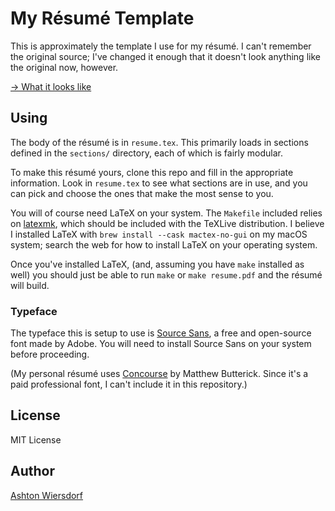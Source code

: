 My Résumé Template
==================

This is approximately the template I use for my résumé. I can't remember the original source; I've changed it enough that it doesn't look anything like the original now, however.

[→ What it looks like](./example_resume.pdf)

Using
-----

The body of the résumé is in `resume.tex`. This primarily loads in sections defined in the `sections/` directory, each of which is fairly modular.

To make this résumé yours, clone this repo and fill in the appropriate information. Look in `resume.tex` to see what sections are in use, and you can pick and choose the ones that make the most sense to you.

You will of course need LaTeX on your system. The `Makefile` included relies on [latexmk](https://www.cantab.net/users/johncollins/latexmk/), which should be included with the TeXLive distribution. I believe I installed LaTeX with `brew install --cask mactex-no-gui` on my macOS system; search the web for how to install LaTeX on your operating system.

Once you've installed LaTeX, (and, assuming you have `make` installed as well) you should just be able to run `make` or `make resume.pdf` and the résumé will build.

### Typeface

The typeface this is setup to use is [Source Sans](https://github.com/adobe-fonts/source-sans), a free and open-source font made by Adobe. You will need to install Source Sans on your system before proceeding.

(My personal résumé uses [Concourse](https://mbtype.com/fonts/concourse/sample.html) by Matthew Butterick. Since it's a paid professional font, I can't include it in this repository.)

License
-------

MIT License

Author
------

[Ashton Wiersdorf](https://lambdaland.org/)

